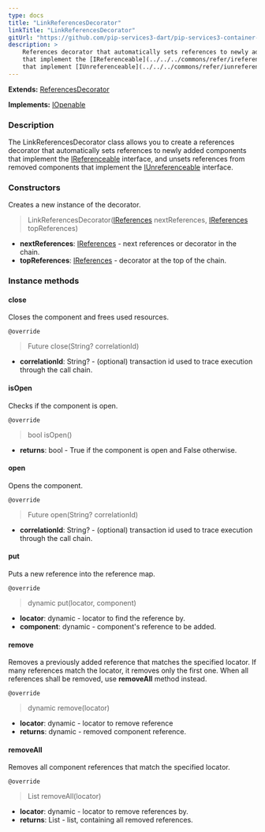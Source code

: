 ```yaml
---
type: docs
title: "LinkReferencesDecorator"
linkTitle: "LinkReferencesDecorator"
gitUrl: "https://github.com/pip-services3-dart/pip-services3-container-dart"
description: >
    References decorator that automatically sets references to newly added components
    that implement the [IReferenceable](../../../commons/refer/ireferenceable) interface, and unsets references from removed components
    that implement [IUnreferenceable](../../../commons/refer/iunreferenceable) interface.
---
```


**Extends:** [ReferencesDecorator](../references_decorator)

**Implements:** [IOpenable](../../../commons/run/iopenable)

### Description

The LinkReferencesDecorator class allows you to create a references decorator that automatically sets references to newly added components that implement the [IReferenceable](../../../commons/refer/ireferenceable) interface, and unsets references from removed components that implement the [IUnreferenceable](../../../commons/refer/iunreferenceable) interface.

### Constructors
Creates a new instance of the decorator.

> LinkReferencesDecorator([IReferences](../../../commons/refer/ireferences) nextReferences, [IReferences](../../../commons/refer/ireferences) topReferences)

- **nextReferences**: [IReferences](../../../commons/refer/ireferences) - next references or decorator in the chain.
- **topReferences**: [IReferences](../../../commons/refer/ireferences) - decorator at the top of the chain.

### Instance methods

#### close
Closes the component and frees used resources.

`@override`
> Future close(String? correlationId)
- **correlationId**: String? - (optional) transaction id used to trace execution through the call chain.

#### isOpen
Checks if the component is open.

`@override`
> bool isOpen()
- **returns**: bool - True if the component is open and False otherwise.

#### open
Opens the component.

`@override`
> Future open(String? correlationId)
- **correlationId**: String? - (optional) transaction id used to trace execution through the call chain.

#### put
Puts a new reference into the reference map.

`@override`
> dynamic put(locator, component)
- **locator**: dynamic - locator to find the reference by.
- **component**: dynamic - component's reference to be added.


#### remove
Removes a previously added reference that matches the specified locator.
If many references match the locator, it removes only the first one.
When all references shall be removed, use **removeAll** method instead.

`@override`
> dynamic remove(locator)
- **locator**: dynamic - locator to remove reference
- **returns**: dynamic - removed component reference.

#### removeAll
Removes all component references that match the specified locator.

`@override`
> List removeAll(locator)
- **locator**: dynamic - locator to remove references by.
- **returns**: List - list, containing all removed references.
